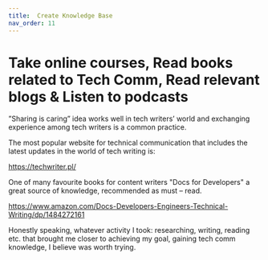 ```yaml
---
title:  Create Knowledge Base
nav_order: 11
---
```



# Take online courses, Read books related to Tech Comm, Read relevant blogs & Listen to podcasts



”Sharing is caring” idea works well in tech writers’ world and exchanging experience among tech writers is a common practice. 

The most popular website for technical communication that includes the latest updates in the world of tech writing is: 

https://techwriter.pl/


One of many favourite books for content writers "Docs for Developers" a great source of knowledge, recommended as must – read.

https://www.amazon.com/Docs-Developers-Engineers-Technical-Writing/dp/1484272161

Honestly speaking, whatever activity I took: researching, writing, reading etc. that brought me closer to achieving my goal, gaining tech comm knowledge, I believe was worth trying.
